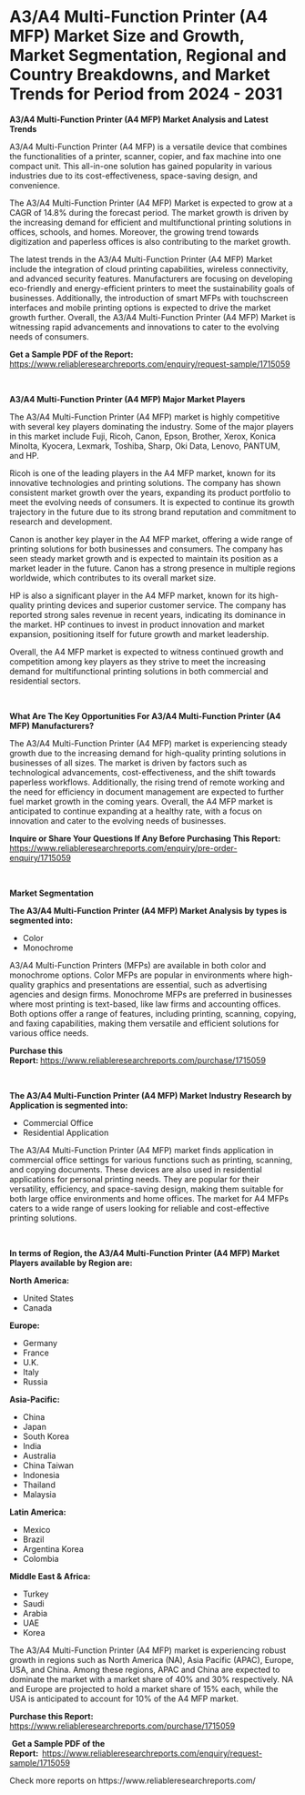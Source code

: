<p><h1>A3/A4 Multi-Function Printer (A4 MFP) Market Size and Growth, Market Segmentation, Regional and Country Breakdowns, and Market Trends for Period from 2024 -  2031</h1></p><p><strong>A3/A4 Multi-Function Printer (A4 MFP) Market Analysis and Latest Trends</strong></p>
<p><p>A3/A4 Multi-Function Printer (A4 MFP) is a versatile device that combines the functionalities of a printer, scanner, copier, and fax machine into one compact unit. This all-in-one solution has gained popularity in various industries due to its cost-effectiveness, space-saving design, and convenience.</p><p>The A3/A4 Multi-Function Printer (A4 MFP) Market is expected to grow at a CAGR of 14.8% during the forecast period. The market growth is driven by the increasing demand for efficient and multifunctional printing solutions in offices, schools, and homes. Moreover, the growing trend towards digitization and paperless offices is also contributing to the market growth.</p><p>The latest trends in the A3/A4 Multi-Function Printer (A4 MFP) Market include the integration of cloud printing capabilities, wireless connectivity, and advanced security features. Manufacturers are focusing on developing eco-friendly and energy-efficient printers to meet the sustainability goals of businesses. Additionally, the introduction of smart MFPs with touchscreen interfaces and mobile printing options is expected to drive the market growth further. Overall, the A3/A4 Multi-Function Printer (A4 MFP) Market is witnessing rapid advancements and innovations to cater to the evolving needs of consumers.</p></p>
<p><strong>Get a Sample PDF of the Report:&nbsp;</strong> <a href="https://www.reliableresearchreports.com/enquiry/request-sample/1715059">https://www.reliableresearchreports.com/enquiry/request-sample/1715059</a></p>
<p>&nbsp;</p>
<p><strong>A3/A4 Multi-Function Printer (A4 MFP) Major Market Players</strong></p>
<p><p>The A3/A4 Multi-Function Printer (A4 MFP) market is highly competitive with several key players dominating the industry. Some of the major players in this market include Fuji, Ricoh, Canon, Epson, Brother, Xerox, Konica Minolta, Kyocera, Lexmark, Toshiba, Sharp, Oki Data, Lenovo, PANTUM, and HP.</p><p>Ricoh is one of the leading players in the A4 MFP market, known for its innovative technologies and printing solutions. The company has shown consistent market growth over the years, expanding its product portfolio to meet the evolving needs of consumers. It is expected to continue its growth trajectory in the future due to its strong brand reputation and commitment to research and development.</p><p>Canon is another key player in the A4 MFP market, offering a wide range of printing solutions for both businesses and consumers. The company has seen steady market growth and is expected to maintain its position as a market leader in the future. Canon has a strong presence in multiple regions worldwide, which contributes to its overall market size.</p><p>HP is also a significant player in the A4 MFP market, known for its high-quality printing devices and superior customer service. The company has reported strong sales revenue in recent years, indicating its dominance in the market. HP continues to invest in product innovation and market expansion, positioning itself for future growth and market leadership.</p><p>Overall, the A4 MFP market is expected to witness continued growth and competition among key players as they strive to meet the increasing demand for multifunctional printing solutions in both commercial and residential sectors.</p></p>
<p>&nbsp;</p>
<p><strong>What Are The Key Opportunities For A3/A4 Multi-Function Printer (A4 MFP) Manufacturers?</strong></p>
<p><p>The A3/A4 Multi-Function Printer (A4 MFP) market is experiencing steady growth due to the increasing demand for high-quality printing solutions in businesses of all sizes. The market is driven by factors such as technological advancements, cost-effectiveness, and the shift towards paperless workflows. Additionally, the rising trend of remote working and the need for efficiency in document management are expected to further fuel market growth in the coming years. Overall, the A4 MFP market is anticipated to continue expanding at a healthy rate, with a focus on innovation and cater to the evolving needs of businesses.</p></p>
<p><strong>Inquire or Share Your Questions If Any Before Purchasing This Report:</strong> <a href="https://www.reliableresearchreports.com/enquiry/pre-order-enquiry/1715059">https://www.reliableresearchreports.com/enquiry/pre-order-enquiry/1715059</a></p>
<p>&nbsp;</p>
<p><strong>Market Segmentation</strong></p>
<p><strong>The A3/A4 Multi-Function Printer (A4 MFP) Market Analysis by types is segmented into:</strong></p>
<p><ul><li>Color</li><li>Monochrome</li></ul></p>
<p><p>A3/A4 Multi-Function Printers (MFPs) are available in both color and monochrome options. Color MFPs are popular in environments where high-quality graphics and presentations are essential, such as advertising agencies and design firms. Monochrome MFPs are preferred in businesses where most printing is text-based, like law firms and accounting offices. Both options offer a range of features, including printing, scanning, copying, and faxing capabilities, making them versatile and efficient solutions for various office needs.</p></p>
<p><strong>Purchase this Report:&nbsp;</strong><a href="https://www.reliableresearchreports.com/purchase/1715059">https://www.reliableresearchreports.com/purchase/1715059</a></p>
<p>&nbsp;</p>
<p><strong>The A3/A4 Multi-Function Printer (A4 MFP) Market Industry Research by Application is segmented into:</strong></p>
<p><ul><li>Commercial Office</li><li>Residential Application</li></ul></p>
<p><p>The A3/A4 Multi-Function Printer (A4 MFP) market finds application in commercial office settings for various functions such as printing, scanning, and copying documents. These devices are also used in residential applications for personal printing needs. They are popular for their versatility, efficiency, and space-saving design, making them suitable for both large office environments and home offices. The market for A4 MFPs caters to a wide range of users looking for reliable and cost-effective printing solutions.</p></p>
<p>&nbsp;</p>
<p><strong>In terms of Region, the A3/A4 Multi-Function Printer (A4 MFP) Market Players available by Region are:</strong></p>
<p>
    <p> <strong> North America: </strong>
        <ul>
            <li>United States</li>
            <li>Canada</li>
        </ul>
        </p> 
    <p> <strong> Europe: </strong>
        <ul>
            <li>Germany</li>
            <li>France</li>
            <li>U.K.</li>
            <li>Italy</li>
            <li>Russia</li>
        </ul>
        </p> 
    <p> <strong> Asia-Pacific: </strong>
        <ul>
            <li>China</li>
            <li>Japan</li>
            <li>South Korea</li>
            <li>India</li>
            <li>Australia</li>
            <li>China Taiwan</li>
            <li>Indonesia</li>
            <li>Thailand</li>
            <li>Malaysia</li>
        </ul>
        </p> 
    <p> <strong> Latin America: </strong>
        <ul>
            <li>Mexico</li>
            <li>Brazil</li>
            <li>Argentina Korea</li>
            <li>Colombia</li>
        </ul>
        </p> 
    <p> <strong> Middle East & Africa: </strong>
        <ul>
            <li>Turkey</li>
            <li>Saudi</li>
            <li>Arabia</li>
            <li>UAE</li>
            <li>Korea</li>
        </ul>
    </p>
    </p>
<p><p>The A3/A4 Multi-Function Printer (A4 MFP) market is experiencing robust growth in regions such as North America (NA), Asia Pacific (APAC), Europe, USA, and China. Among these regions, APAC and China are expected to dominate the market with a market share of 40% and 30% respectively. NA and Europe are projected to hold a market share of 15% each, while the USA is anticipated to account for 10% of the A4 MFP market.</p></p>
<p><strong>Purchase this Report: </strong><a href="https://www.reliableresearchreports.com/purchase/1715059">https://www.reliableresearchreports.com/purchase/1715059</a></p>
<p>&nbsp;<strong>Get a Sample PDF of the Report:&nbsp;&nbsp;</strong><a href="https://www.reliableresearchreports.com/enquiry/request-sample/1715059">https://www.reliableresearchreports.com/enquiry/request-sample/1715059</a></p>
<p><strong></strong></p>
<p>Check more reports on https://www.reliableresearchreports.com/</p>